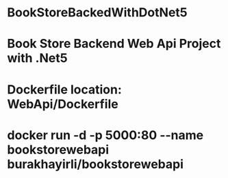 # BookStoreBackedWithDotNet5
# Book Store Backend Web Api Project with .Net5

# Dockerfile location: WebApi/Dockerfile
# docker run -d -p 5000:80 --name bookstorewebapi burakhayirli/bookstorewebapi
